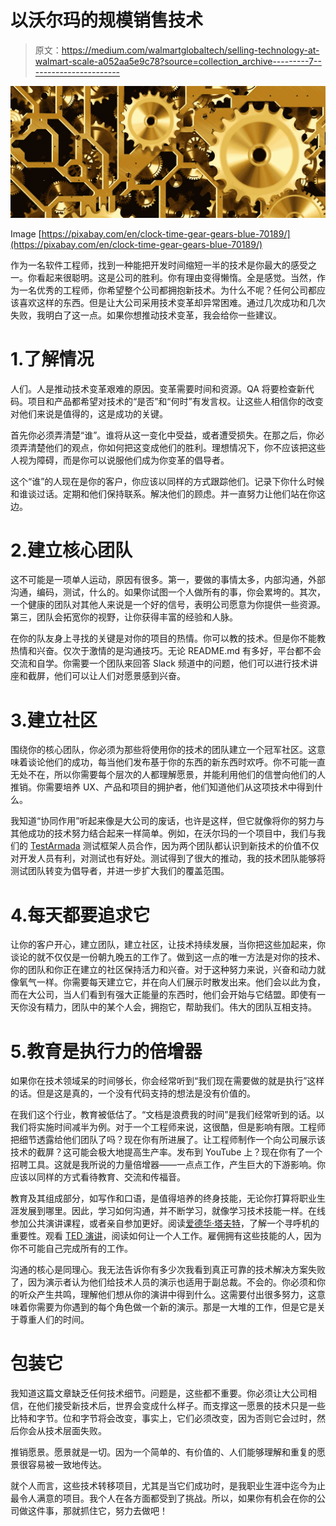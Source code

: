 # 以沃尔玛的规模销售技术

> 原文：<https://medium.com/walmartglobaltech/selling-technology-at-walmart-scale-a052aa5e9c78?source=collection_archive---------7----------------------->

![](img/f0936815bb67604f6080751584116161.png)

Image [https://pixabay.com/en/clock-time-gear-gears-blue-70189/](https://pixabay.com/en/clock-time-gear-gears-blue-70189/)

作为一名软件工程师，找到一种能把开发时间缩短一半的技术是你最大的感受之一。你看起来很聪明。这是公司的胜利。你有理由变得懒惰。全是感觉。当然，作为一名优秀的工程师，你希望整个公司都拥抱新技术。为什么不呢？任何公司都应该喜欢这样的东西。但是让大公司采用技术变革却异常困难。通过几次成功和几次失败，我明白了这一点。如果你想推动技术变革，我会给你一些建议。

# 1.了解情况

人们。人是推动技术变革艰难的原因。变革需要时间和资源。QA 将要检查新代码。项目和产品都希望对技术的“是否”和“何时”有发言权。让这些人相信你的改变对他们来说是值得的，这是成功的关键。

首先你必须弄清楚“谁”。谁将从这一变化中受益，或者遭受损失。在那之后，你必须弄清楚他们的观点，你如何把这变成他们的胜利。理想情况下，你不应该把这些人视为障碍，而是你可以说服他们成为你变革的倡导者。

这个“谁”的人现在是你的客户，你应该以同样的方式跟踪他们。记录下你什么时候和谁谈过话。定期和他们保持联系。解决他们的顾虑。并一直努力让他们站在你这边。

# 2.建立核心团队

这不可能是一项单人运动，原因有很多。第一，要做的事情太多，内部沟通，外部沟通，编码，测试，什么的。如果你试图一个人做所有的事，你会累垮的。其次，一个健康的团队对其他人来说是一个好的信号，表明公司愿意为你提供一些资源。第三，团队会拓宽你的视野，让你获得丰富的经验和人脉。

在你的队友身上寻找的关键是对你的项目的热情。你可以教的技术。但是你不能教热情和兴奋。仅次于激情的是沟通技巧。无论 README.md 有多好，平台都不会交流和自学。你需要一个团队来回答 Slack 频道中的问题，他们可以进行技术讲座和截屏，他们可以让人们对愿景感到兴奋。

# 3.建立社区

围绕你的核心团队，你必须为那些将使用你的技术的团队建立一个冠军社区。这意味着谈论他们的成功，每当他们发布基于你的东西的新东西时欢呼。你不可能一直无处不在，所以你需要每个层次的人都理解愿景，并能利用他们的信誉向他们的人推销。你需要培养 UX、产品和项目的拥护者，他们知道他们从这项技术中得到什么。

我知道“协同作用”听起来像是大公司的废话，也许是这样，但它就像将你的努力与其他成功的技术努力结合起来一样简单。例如，在沃尔玛的一个项目中，我们与我们的 [TestArmada](https://github.com/TestArmada) 测试框架人员合作，因为两个团队都认识到新技术的价值不仅对开发人员有利，对测试也有好处。测试得到了很大的推动，我的技术团队能够将测试团队转变为倡导者，并进一步扩大我们的覆盖范围。

# 4.每天都要追求它

让你的客户开心，建立团队，建立社区，让技术持续发展，当你把这些加起来，你谈论的就不仅仅是一份朝九晚五的工作了。做到这一点的唯一方法是对你的技术、你的团队和你正在建立的社区保持活力和兴奋。对于这种努力来说，兴奋和动力就像氧气一样。你需要每天建立它，并在向人们展示时散发出来。他们会以此为食，而在大公司，当人们看到有强大正能量的东西时，他们会开始与它结盟。即使有一天你没有精力，团队中的某个人会，拥抱它，帮助我们。伟大的团队互相支持。

# 5.教育是执行力的倍增器

如果你在技术领域呆的时间够长，你会经常听到“我们现在需要做的就是执行”这样的话。但是这是真的，一个没有代码支持的想法是没有价值的。

在我们这个行业，教育被低估了。“文档是浪费我的时间”是我们经常听到的话。以我们将实施时间减半为例。对于一个工程师来说，这很酷，但是影响有限。工程师把细节透露给他们团队了吗？现在你有所进展了。让工程师制作一个向公司展示该技术的截屏？这可能会极大地提高生产率。发布到 YouTube 上？现在你有了一个招聘工具。这就是我所说的力量倍增器——一点点工作，产生巨大的下游影响。你应该以同样的方式看待教育、交流和传福音。

教育及其组成部分，如写作和口语，是值得培养的终身技能，无论你打算将职业生涯发展到哪里。因此，学习如何沟通，并不断学习，就像学习技术技能一样。在线参加公共演讲课程，或者亲自参加更好。阅读[爱德华·塔夫特](https://www.edwardtufte.com/tufte/)，了解一个寻呼机的重要性。观看 [TED 演讲](http://www.ted.com/)，阅读如何让一个人工作。雇佣拥有这些技能的人，因为你不可能自己完成所有的工作。

沟通的核心是同理心。我无法告诉你有多少次我看到真正可靠的技术解决方案失败了，因为演示者认为他们给技术人员的演示也适用于副总裁。不会的。你必须和你的听众产生共鸣，理解他们想从你的演讲中得到什么。这需要付出很多努力，这意味着你需要为你遇到的每个角色做一个新的演示。那是一大堆的工作，但是它是关于尊重人们的时间。

# 包装它

我知道这篇文章缺乏任何技术细节。问题是，这些都不重要。你必须让大公司相信，在他们接受新技术后，世界会变成什么样子。而支撑这一愿景的技术只是一些比特和字节。位和字节将会改变，事实上，它们必须改变，因为否则它会过时，然后你会从技术层面失败。

推销愿景。愿景就是一切。因为一个简单的、有价值的、人们能够理解和重复的愿景很容易被一致地传达。

就个人而言，这些技术转移项目，尤其是当它们成功时，是我职业生涯中迄今为止最令人满意的项目。我个人在各方面都受到了挑战。所以，如果你有机会在你的公司做这件事，那就抓住它，努力去做吧！